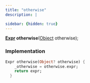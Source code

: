 ```yaml
---
title: "otherwise"
description: |

sidebar: {hidden: true}
---
```

<span class="dart-code"><strong>[Expr] otherwise</strong>(<span class="nobr">[Object] otherwise</span>);</span>


### Implementation
```dart
Expr otherwise(Object? otherwise) {
    _otherwise = otherwise.expr;
    return expr;
  }
```

[Expr]: /reference/classes/expr/
[Object]: https://api.flutter.dev/flutter/dart-core/Object-class.html